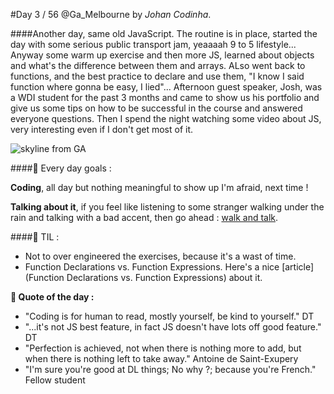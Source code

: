 #Day 3 / 56
@Ga_Melbourne by *Johan Codinha*.


####Another day, same old JavaScript.
The routine is in place, started the day with some serious public transport jam, yeaaaah 9 to 5 lifestyle... Anyway some warm up exercise and then more JS, learned about objects and what's the difference between them and arrays. ALso went back to functions, and the best practice to declare and use them, "I know I said function where gonna be easy, I lied"...
Afternoon guest speaker, Josh, was a WDI student for the past 3 months and came to show us his portfolio and give us some tips on how to be successful in the course and answered everyone questions.
Then I spend the night watching some video about JS, very interesting even if I don't get most of it.  
  
![skyline from GA](http://i.imgur.com/JW6fwqz.jpg)  

####:dart: Every day goals :  

**Coding**, all day but nothing meaningful to show up I'm afraid, next time !

**Talking about it**, if you feel like listening to some stranger walking under the rain and talking with a bad accent, then go ahead : [walk and talk](https://soundcloud.com/johan-c-819300950/walk-and-talk-day-2-59).

####:book: TIL :  
- Not to over engineered the exercises, because it's a wast of time.
- Function Declarations vs. Function Expressions. Here's a nice [article](Function Declarations vs. Function Expressions) about it.

**:shell: Quote of the day :**
- "Coding is for human to read, mostly yourself, be kind to yourself." DT
- "...it's not JS best feature, in fact JS doesn't have lots off good feature." DT
- "Perfection is achieved, not when there is nothing more to add, but when there is nothing left to take away." Antoine de Saint-Exupery
- "I'm sure you're good at DL things; No why ?; because you're French." Fellow student